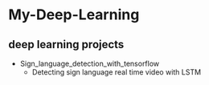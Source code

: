 # My-Deep-Learning
## deep learning projects
- Sign_language_detection_with_tensorflow
    - Detecting sign language real time video with LSTM
